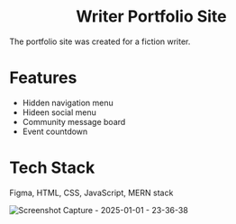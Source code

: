 <h1 align="center">Writer Portfolio Site</h1>

The portfolio site was created for a fiction writer.  

# Features
- Hidden navigation menu
- Hideen social menu
- Community message board
- Event countdown

# Tech Stack
Figma, HTML, CSS, JavaScript, MERN stack

![Screenshot Capture - 2025-01-01 - 23-36-38](https://github.com/user-attachments/assets/7dc6280a-3715-4b3c-a783-edf0cd9e7c39)


